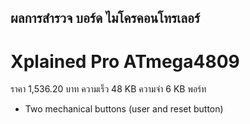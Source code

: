 ## ผลการสำรวจ บอร์ด ไมโครคอนโทรเลอร์

#  Xplained Pro ATmega4809
ราคา 1,536.20 บาท
ความเร็ว 48 KB
ความจำ 6 KB
พอร์ท 

- Two mechanical buttons (user and reset button)



